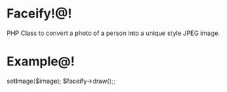 Faceify!@!
===========
PHP Class to convert a photo of a person into a unique style JPEG image.

Example@!
========
<?php
require_once 'Facify.php';
$image = 'sample.jpg';
$faceify = new Facify();
$faceify->setImage($image);

$faceify->draw();;
